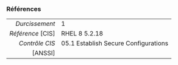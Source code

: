 ### Références

|                 |    |
|----------------:|:---|
|   *Durcissement*| 1 |
|*Référence* [CIS]| RHEL 8 5.2.18 |
|   *Contrôle CIS*| 05.1 Establish Secure Configurations |
|          [ANSSI]|  |
